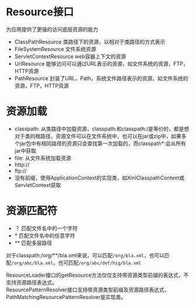 # Resource接口
为应用提供了更强的访问底层资源的能力

* ClassPathResource 类路径下的资源，以相对于类路径的方式表示
* FileSystemResource 文件系统资源
* ServletContextResource web容器上下文的资源
* UrlResource 能够访问可以通过URL表示的资源，如文件系统的资源，FTP，HTTP资源
* PathResource 封装了URL，Path，系统文件路径表示的资源，如文件系统的资源，FTP，HTTP资源


# 资源加载

* classpath: 从类路径中加载资源，classpath:和classpath:/是等价的，都是想对于类的根路径，资源文件可以在文件系统中，也可以在jar或zip中，如果多个jar包中有相同路径的资源只会查找第一次加载的，而classpath*:会从所有jar中获取
* file: 从文件系统加载资源
* http:// 
* ftp://
* 没有前缀，使用ApplicationContext的实现类，如XmlClasspathContext或ServletContext获取

# 资源匹配符

* ？ 匹配文件名中的一个字符
* \*  匹配文件名中的任意字符
* \** 匹配多层路径

对于classpath:/org/**/bla.xml来说，可以匹配`/org/bla.xml`，也可以匹配`/org/abc/bla.xml`，也可匹配`/org/abc/def/hig/bla.xml`

ResourceLoader接口的getResource方法仅仅支持带资源类型前缀的表达式，不支持资源路径表达式。  
ResourcePatternResolver接口支持带资源类型前缀及资源路径表达式，PathMatchingResourcePatternResolver是实现类。  

